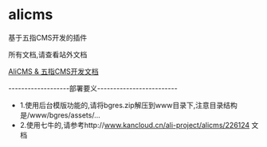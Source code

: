 # alicms
基于五指CMS开发的插件

所有文档,请查看站外文档

[AliCMS & 五指CMS开发文档](http://www.kancloud.cn/ali-project/alicms)

-------------------部署要义-------------------------
- 1.使用后台模版功能的,请将bgres.zip解压到www目录下,注意目录结构是/www/bgres/assets/...
- 2.使用七牛的,请参考http://www.kancloud.cn/ali-project/alicms/226124 文档


